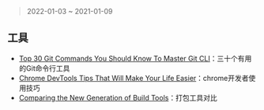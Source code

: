 > 2022-01-03 ~ 2021-01-09

## 工具

* [Top 30 Git Commands You Should Know To Master Git CLI](https://levelup.gitconnected.com/top-30-git-commands-you-should-know-to-master-git-cli-f04e041779bc)：三十个有用的Git命令行工具
* [Chrome DevTools Tips That Will Make Your Life Easier](https://betterprogramming.pub/5-chrome-devtools-tips-that-will-make-your-life-easier-92e46cebb3f8)：chrome开发者使用技巧
* [Comparing the New Generation of Build Tools](https://css-tricks.com/comparing-the-new-generation-of-build-tools/)：打包工具对比
